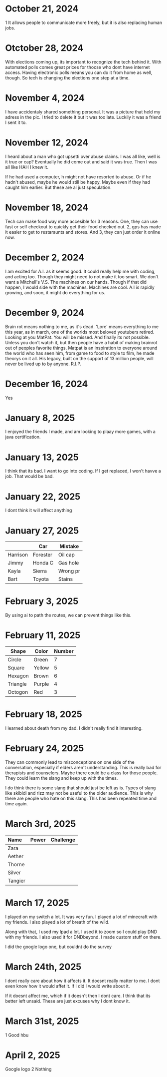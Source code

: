 # October 21, 2024
1 It allows people to communicate more freely, but it is also replacing human jobs.
# Otctober 28, 2024
With elections coming up, its important to recognize the tech behind it. With automated polls comes great prices for thocse who dont have internet access. Having electronic polls means you can do it from home as well, though. So tech is changing the elections one step at a time.
# November 4, 2024
I have accidentaly shared something personal. It was a picture that held my adress in the pic. I tried to delete it but it was too late. Luckily it was a friend I sent it to.
# November 12, 2024
I heard about a man who got upsetti over abuse claims. I was all like, well is it true or cap? 
Eventually he did come out and said it was true. Then I was all like HAH I knew it. 

If he had used a computer, h might not have resorted to abuse. Or if he hadn't abused, maybe he would still be happy. Maybe even if they had caught him earlier. But these are al just speculation.
# November 18, 2024
Tech can make food way more accesible for 3 reasons. One, they can use fast or self checkout to quickly get their food checked out. 2, gps has made it easier to get to restaraunts and stores. And 3, they can just order it online now.
# December 2, 2024
I am excited for A.I. as it seems good. It could really help me with coding, and acting too. Though they might need to not make it too smart. We don't want a Mitchell's V.S. The machines on our hands. Though if that did happen, I would side with the machines. Machines are cool. A.I is rapidly growing, and soon, it might do everything for us.
# December 9, 2024
Brain rot means nothing to me, as it's dead. 'Lore' means everything to me this year, as in march, one of the worlds most beloved youtubers retired. Looking at you MatPat. You will be missed. And finally its not possible. Unless you don't watch it, but then people have a habit of making brainrot out of peoples favorite things. Matpat is an inspiration to everyone around the world who has seen him, from game to food to style to film, he made theorys on it all. His legacy, built on the support of 13 million people, will never be lived up to by anyone. R.I.P.
# December 16, 2024
Yes
# January 8, 2025
I enjoyed the friends I made, and am looking to plaay more games, with a java certification.
# January 13, 2025
I think that its bad. I want to go into coding. If I get replaced, I won't havve a job. That would be bad.
# January 22, 2025
I dont think it will affect anything
# January 27, 2025
|        |   Car   | Mistake |
|--------|---------|---------|
|Harrison| Forester| Oil cap |
|Jimmy   |Honda C  |Gas hole |
| Kayla  | Sierra  |Wrong pr |
| Bart   |  Toyota |Stains   |
# February 3, 2025
By using ai to path the routes, we can prevent things like this.
# February 11, 2025
| Shape  |  Color  |  Number |
|--------|---------|---------|
| Circle |  Green  |    7    |
|Square  | Yellow  |    5    |
|Hexagon |  Brown  |    6    |
|Triangle|  Purple |    4    |
| Octogon|   Red   |    3    |
# February 18, 2025
I learned about death from my dad. I didn't really find it interesting.
# February 24, 2025
  They can commonly lead to misconceptions on one side of the conversation, especially if elders aren't understanding. This is really bad for therapists and counselers. Maybe there could be a class for those people. They could learn the slang and keep up with the times.

  I do think there is some slang that should just be left as is. Types of slang like skibidi and rizz may not be useful to the older audience. This is why there are people who hate on this slang. This has been repeated time and time again.
# March 3rd, 2025
| Name    | Power | Challenge |
| :------ | :---- | :-------- |
| Zara    |       |           |
| Aether  |       |           |
| Thorne  |       |           |
| Silver  |       |           |
| Tangier |       |           |
# March 17, 2025
I played on my switch a lot. It was very fun. I played a lot of minecraft with my friends. I also played a lot of breath of the wild.

Along with that, I used my Ipad a lot. I used it to zoom so I could play DND with my friends. I also used it for DNDbeyond. I made custom stuff on there.



I did the google logo one, but couldnt do the survey
# March 24th, 2025
  I dont really care about how it affects it. It doesnt really matter to me. I dont even know how it would affet it. If I did I would write about it.
 
  If it doesnt affect me, which if it doesn't then I dont care. I think that its better left unsaid. These are just excuses why I  dont know it.
 # March 31st, 2025
  1 Good hbu
  # April 2, 2025
  Google logo
  2 Nothing
